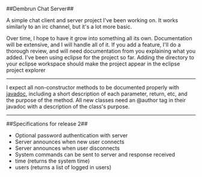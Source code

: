 ##Dembrun Chat Server##

A simple chat client and server project I've been working on. It works similarly to an irc channel, but it's a lot more basic. 

Over time, I hope to have it grow into something all its own. Documentation will be extensive, and I will handle all of it. If you add a feature, I'll do a thorough review, and will need documentation from you explaining what you added. I've been using eclipse for the project so far. Adding the directory to your eclipse workspace should make the project appear in the eclipse project explorer

---

I expect all non-constructor methods to be documented properly with [javadoc](http://www.oracle.com/technetwork/articles/java/index-137868.html), including a short description of each parameter, return, etc, and the purpose of the method. All new classes need an @author tag in their javadoc with a description of the class's purpose.

---

##Specifications for release 2##

- Optional password authentication with server
- Server announces when new user connects
- Server announces when user disconnects
- System commands can be sent to server and response received
 - time (returns the system time)
 - users (returns a list of logged in users)
